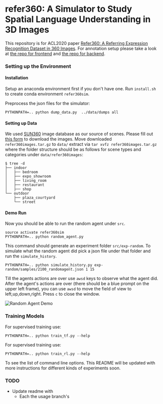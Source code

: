 # refer360: A Simulator to Study Spatial Language Understanding in 3D Images

This repository is for ACL2020 paper [Refer360: A Referring Expression Recognition Dataset in 360 Images](https://www.aclweb.org/anthology/2020.acl-main.644/). For annotation setup please take a look at [the repo for frontend](https://github.com/volkancirik/refer360_frontend) and [the repo for backend](https://github.com/volkancirik/refer360_backend).

### Setting up the Environment


#### Installation

Setup an anaconda environment first if you don't have one. Run `install.sh` to create conda environment `refer360sim`.

Preprocess the json files for the simulator:

    PYTHONPATH=.. python dump_data.py  ../data/dumps all
    
#### Setting up Data

We used [SUN360](http://people.csail.mit.edu/jxiao/SUN360/main.html) image database as our source of scenes. Please fill out [this form](https://forms.gle/yHNCsQVBHjqSHr738) to download the images.  Move downloaded `refer360images.tar.gz` to `data/` extract via `tar xvfz refer360images.tar.gz` where the folder structure should be as follows for scene types and categories under `data/refer360images`:

    $ tree -d
    ├── indoor
    │   ├── bedroom
    │   ├── expo_showroom
    │   ├── living_room
    │   ├── restaurant
    │   ├── shop
    └── outdoor
        ├── plaza_courtyard
        └── street

#### Demo Run

Now you should be able to run the random agent under `src`.

    source activate refer360sim
    PYTHONPATH=.. python random_agent.py

This command should generate an experiment folder `src/exp-random`. To simulate what the random agent did pick a json file under that folder and run the `simulate_history`.

    PYTHONPATH=.. python simulate_history.py exp-random/samples/2100_randomagent.json 1 15

Till the agents actions are over use `awsd` keys to observe what the agent did. After the agent's actions are over (there should be a blue prompt on the upper left frame), you can use `awsd` to move the field of view to left,up,down,right.  Press `c` to close the window.

![Random Agent Demo](data/github_demo0.gif)


### Training Models

For supervised training use:

    PYTHONPATH=.. python train_tf.py --help

For supervised training use:

    PYTHONPATH=.. python train_rl.py --help

To see the list of command line options. This README will be updated with more instructions for different kinds of experiments soon.

### TODO

* Update readme with
  * Each the usage branch's
